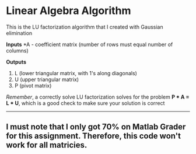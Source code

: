 # Linear Algebra Algorithm
This is the LU factorization algorithm that I created with Gaussian elimination

**Inputs**
*A - coefficient matrix (number of rows must equal number of columns)

**Outputs** 
1. L (lower triangular matrix, with 1's along diagonals)
2. U (upper triangular matrix)
3. P (pivot matrix)

*Remember*, a correctly solve LU factorization solves for the problem **P * A = L * U**, which is a good check to make sure your solution is correct

--- 
I must note that I only got 70% on Matlab Grader for this assignment. Therefore, this code won't work for all matricies.
---

